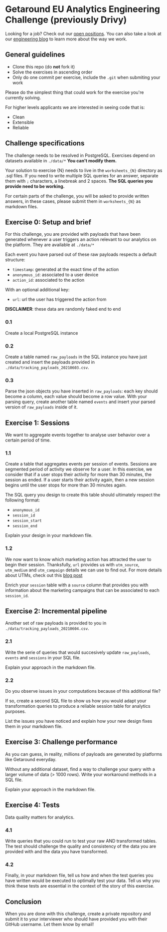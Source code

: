 # Getaround EU Analytics Engineering Challenge (previously Drivy)

Looking for a job? Check out our [open positions](https://www.welcometothejungle.com/en/companies/getaround/jobs).
You can also take a look at our [engineering blog](https://drivy.engineering/) to learn more about the way we work.

## General guidelines

- Clone this repo (do **not** fork it)
- Solve the exercises in  ascending order
- Only do one commit per exercise, include the `.git` when submiting your work

Please do the simplest thing that could work for the exercise you're currently solving.

For higher levels applicants we are interested in seeing code that is:

- Clean
- Extensible
- Reliable

## Challenge specifications

The challenge needs to be resolved in PostgreSQL.
Exercises depend on datasets available in `./data/*`
**You can't modify them.**

Your solution to exercise {N} needs to live in the `worksheets_{N}` directory as .sql files. If you need to write multiple SQL queries for an answer, separate them with `;` characters, a linebreak and 2 spaces.
**The SQL queries you provide need to be working.**

For certain parts of the challenge, you will be asked to provide written answers, in these cases, please submit them in `worksheets_{N}` as markdown files.


## Exercise 0: Setup and brief

For this challenge, you are provided with payloads that have been generated whenever a user triggers an action relevant to our analytics on the platform. They are available at `./data/*`

Each event you have parsed out of these raw payloads respects a default structure:
- `timestamp`: generated at the exact time of the action
- `anonymous_id`: associated to a user device
- `action_id`: associated to the action

With an optional additional key:
- `url`: url the user has triggered the action from

**DISCLAIMER**: these data are randomly faked end to end

### 0.1

Create a local PostgreSQL instance

### 0.2

Create a table named `raw_payloads` in the SQL instance you have just created and insert the payloads provided in `./data/tracking_payloads_20210603.csv`.

### 0.3

Parse the json objects you have inserted in `raw_payloads`: each key should become a column, each value should become a row value.
With your parsing query, create another table named `events` and insert your parsed version of `raw_payloads` inside of it.


## Exercise 1: Sessions

We want to aggregate events together to analyse user behavior over a certain period of time.

### 1.1 

Create a table that aggregates events per session of events. Sessions are segmented period of activity we observe for a user. In this exercise, we consider that if a user stops their activity for more than 30 minutes, the session as ended. If a user starts their activity again, then a new session begins until the user stops for more than 30 minutes again.

The SQL query you design to create this table should ultimately respect the following format:
- `anonymous_id`
- `session_id`
- `session_start`
- `session_end`

Explain your design in your markdown file.

### 1.2 

We now want to know which marketing action has attracted the user to begin their session. Thanksfully, `url` provides us with `utm_source`, `utm_medium` and `utm_campaign` details we can use to find out. For more details about UTMs, check out this [blog post](https://buffer.com/library/utm-guide/)

Enrich your `session` table with a `source` column that provides you with information about the marketing campaigns that can be associated to each `session_id`.


## Exercise 2: Incremental pipeline

Another set of raw payloads is provided to you in `./data/tracking_payloads_20210604.csv`.

### 2.1

Write the serie of queries that would succesively update `raw_payloads`, `events` and `sessions` in your SQL file.

Explain your approach in the markdown file.

### 2.2

Do you observe issues in your computations because of this additional file? 

If so, create a second SQL file to show us how you would adapt your transformation queries to produce a reliable session table for analytics purposes.

List the issues you have noticed and explain how your new design fixes them in your markdown file.


## Exercise 3: Challenge performance

As you can guess, in reality, millions of payloads are generated by platforms like Getaround everyday.

Without any additional dataset, find a way to challenge your query with a larger volume of data (> 1000 rows). Write your workaround methods in a SQL file.

Explain your approach in the markdown file.


## Exercise 4: Tests

Data quality matters for analytics.

### 4.1 

Write queries that you could run to test your raw AND transformed tables.
The test should challenge the quality and consistency of the data you are provided with and the data you have transformed.

### 4.2

Finally, in your markdown file, tell us how and when the test queries you have written would be executed to optimally test your data. Tell us why you think these tests are essential in the context of the story of this exercise.


## Conclusion

When you are done with this challenge, create a private repository and submit it to your interviewer who should have provided you with their GitHub username. Let them know by email!

